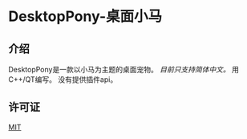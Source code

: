 # DesktopPony-桌面小马

## 介绍

DesktopPony是一款以小马为主题的桌面宠物。
*目前只支持简体中文。*
用C++/QT编写。
没有提供插件api。 

## 许可证
[MIT](https://mit-license.org/)
